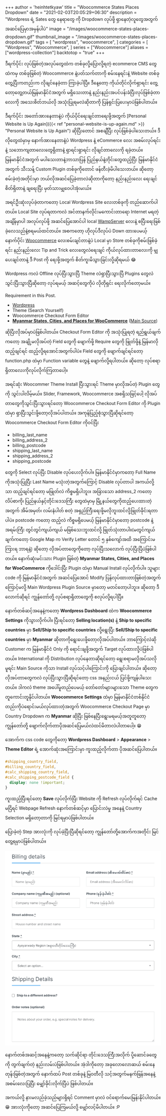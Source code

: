 +++
author = 'heinhtetkyaw'
title = "Woocommerce States Places Dropdown"
date = "2021-02-03T20:05:29+06:30"
description = "Wordpress ရဲ့ Sates တွေ နေရာတွေ ကို Dropdown လုပ်ဖို့ ရှာနေတဲ့လူတွေအတွက် အဆင်ပြေမှာအမှန်ပါပဲ"
image = "/images/woocommerce-states-places-dropdown.gif"
thumbnail_image = "/images/woocommerce-states-places-dropdown.gif"
tags = [
    "wordpress",
    "woocommerce",
]
categories = [
    "Wordpress",
    "Woocommerce",
]
series = ["Woocommerce"]
aliases = ["wordpress-collection"]
backtotop = "true"
+++

ဒီရက်ပိုင်း လုပ်ဖြစ်တဲ့အလုပ်တွေထဲက တစ်ခုလို့ပြောလို့ရတဲ့ ecommerce CMS တွေထဲကမှ တစ်ခုဖြစ်တဲ့ Woocommerce နဲ့ပတ်သက်တာကို စမ်းနေရင်းနဲ့ Website တစ်ခုတွေ့ပြီးကတည်းက လိုချင်နေခဲ့တာ ကြာခဲ့ပါပြီ။ ဒီနေ့တော့ ကိုယ်တိုင်လိုက်ရှာရင်း တွေ့တော့တွေ့တယ်မြန်မာနိုင်ငံအတွက် မရှိသေးတာနဲ့ နည်းနည်းအပင်ပန်းခံပြီးလုပ်ဖြစ်ခဲ့တာလေးကို အသေးစိတ်ဘယ်လို အသုံးပြုရမလဲဆိုတာကို ပြန်ရှင်းပြပေးမှာပဲဖြစ်ပါတယ်။

<!--more-->

ဒီရက်ပိုင်း အတော်အားနေတာနဲ့ပဲ ကိုယ်ပိုင်ရေးချင်တာရေးဖို့အတွက် [Personal Website is Up Again]({{< ref "personal-website-is-up-again.md" >}} "Personal Website is Up Again") ဆိုပြီးတောင် အစချီပြီး လုပ်ဖြစ်ခဲ့ပါသေးတယ်။ ဒီလိုတွေထဲမှာမှ နောက်အားနေတာနဲ့ပဲ Wordpress နဲ့ eCommerce လေး အစမ်းလုပ်ရင်းနဲ့ သဘောကျတာလေးတွေရှိတာနဲ့ ရှာရင်းရှာရင်း လိုချင်တာလေးကို ရခဲ့တယ်။ မြန်မာနိုင်ငံအတွက် မပါသေးတာနဲ့ဘာသာပြန် ပြည်နယ်နဲ့တိုင်းတွေထည့်ပြီး မြန်မာနိုင်ငံအတွက် သီးသန့် Custom Plugin တစ်ခုကိုတောင် ဖန်တီးခဲ့မိပါသေးတယ်။ ဆိုတော့ စမ်းခဲ့တဲ့အတိုင်းမှာ ဘယ်လိုအဆင်ပြေခဲ့တာလဲဆိုတာကိုတော့ နည်းနည်းလေး ရေးချင်စိတ်ရှိတာနဲ့ ချရေးပြီး မှတ်သားမျှဝေပါအုံးမးယ်။

အရင်ဦးဆုံးလုပ်ခဲ့တာကတော့ Local Wordpress Site လေးတစ်ခုကို တည်ဆောက်ပါတယ်။ Local Site လုပ်ရတာကလဲ အင်တာနက်လိုင်းမကောင်းတာရော Internet မရတဲ့အချိန်မှာပါ အလုပ်လုပ်ဖို့ အဆင်ပြေအောင်ပါ local [WampServer](https://www.wampserver.com/en/) လေးနဲ့ စပြီးရေးဖြစ်ခဲ့လေသည်နဲ့စရမယ်ထင်တယ်။ အစကတော့ ဟိုလုပ်ဒီလုပ်ပဲ Down ထားပေမယ့် နောက်ပိုင်း [Woocommerce](/categories/woocommerce) လေးစမ်းချင်တာနဲ့ပဲ Local မှာ Store တစ်ခုကိုစမ်းဖြစ်ခဲ့ရင်း နည်းနည်းလေး Tip and Trick လေးတွေလဲရေးချင် ကိုယ်လုပ်ထားတာလေးကို မျှပေးချင်တာနဲ့ ဒီ Post ကို ရေးဖို့အတွက် စိတ်ကူးမိသွားခြင်းလို့ဆိုရမယ် 😂

Wordpress ကလဲ Offline လုပ်ပြီးသွားပြီ Theme လဲရှာပြီးသွားပြီ Plugins တွေလဲ သွင်းပြီးသွားပြီဆိုတော့ လုပ်ရမယ့် အဆင့်တွေကိုပဲ လိုတိုရှင်း ရေးလိုက်တော့မယ်။

Requirement in this Post.

- [Wordpress](https://wordpress.org)
- Theme (Search Yourself)
- Woocommerce Checkout Form Editor
- [**Myanmar States, Cities, and Places for WooCommerce**](https://github.com/h2kyaw/myanmar-states-and-cities-for-woocommerce/releases/tag/v9.0) ([Main Source](https://wordpress.org/plugins/states-cities-and-places-for-woocommerce/))

ဆိုပြီးလိုအပ်မှာပဲဖြစ်ပါတယ်။ Checkout Form Editor ကို အသုံးပြုရတဲ့ ရည်ရွယ်ချက်ကတော့ အချို့မလိုအပ်တဲ့ Field တွေကို ဖျောက်ဖို့ Require တွေကို ဖြုတ်ဖို့နဲ့ မြန်မာလို ထည့်ချင်ရင် ထည့်လို့ရအောင်အတွက်ပါပဲ။ Field တွေကို ဖျောက်ချင်ရင်တော့ function.php ထဲမှာ Function variable တွေနဲ့ ဖျောက်လို့ရပါတယ်။ ဆိုတော့ လုပ်စရာရှိတာလေးကိုလုပ်လိုက်ကြတာပေါ့။

အရင်ဆုံး Woocommer Theme Install ပြီးသွားရင် Theme မှာလိုအပ်တဲ့ Plugin တွေကို သွင်းပါလိမ့်မယ်။ Slider, Framework, Woocommerce အစရှိသဖြင့်ပေါ့ လိုအပ်တာတွေကိုသွင်းပြီးသွားရင်တော့ Woocommerce Checkout Form Editor ကို Plugin ထဲမှာ ရှာပြီးသွင်းဖို့တော့လိုအပ်ပါတယ်။ အကုန်ပြည့်စုံသွားပြီဆိုရင်တော့ Woocommerce Checkout Form Editor ကိုဝင်ပြီး

- billing_last_name
- billing_address_2
- billing_postcode
- shipping_last_name
- shipping_address_2
- shipping_postcode

တွေကို Select လုပ်ပြီး Disable လုပ်ပေးလိုက်ပါ။ မြန်မာနိုင်ငံမှာကတော့ Full Name ကိုအသုံးပြုပြီး Last Name မသုံးတဲ့အတွက်ကြောင့် Disable လုပ်တာပါ အကယ်လို့သာ ထည့်ချင်ရင်တော့ မဖြုတ်လဲ ကိစ္စမရှိပါဘူး။ အခြားသော address_2 ကတော့ လိပ်စာကို၊ ပြည်နယ်နှင့်တိုင်းဒေသကြီး တွေထဲမှာမှ မြို့နယ်တွေကိုထည့်ပေးထားတဲ့အတွက် အိမ်အမှတ်၊ လမ်းနံပါတ် စတဲ့ အရှည်ကြီးရေးဖို့မလိုဘူးထင်လို့ဖြုတ်ခိုင်းရတာပါပဲ။ postcode ကတော့ ထည့်လဲ ကိစ္စမရှိပေမယ့် မြန်မာနိုင်ငံမှာတော့ postcode နဲ့ အရမ်းကြီး တွင်တွင်ကျယ်ကျယ် မဖြစ်သေးဘူးထင်လို့ ဖြုတ်သုံးတာပါ။(မတွင်ကျယ်ချက်ကတော့ Google Map က Verify Letter တောင် ၅ နှစ်ကျော်အထိ အကြောင်းမကြားရ ဘာရနဲ့) ဆိုတော့ လိုအပ်တာတွေကိုတော့ လုပ်ပြီးသလောက် လုပ်ပြီးပြီပဲဖြစ်ပါတယ်။ နောက်ဆုံးမင်းသား Plugin ဖြစ်တဲ့ **Myanmar States, Cities, and Places for WooCommerce** ကိုဒေါင်းပြီး Plugin ထဲမှာ Manual Install လုပ်လိုက်ပါ။ သူများ code ကို မြန်မာနိုင်ငံအတွက် အဆင်ပြေအောင် Modify ပြန်လုပ်ထားတာဖြစ်တဲ့အတွက်ကြောင့်မလို့ Main Wordpress Plugin Source မှာတော့ မတင်တော့ပါဘူး။ ဆိုတော့ ဒီလောက်ဆိုရင် ကျွန်တော်တို့ လုပ်စရာရှိတာတွေကို စလုပ်လို့ရပါပြီ။

နောက်တစ်ဆင့်အနေနဲ့ကတော့ **Wordpress Dashboard** ထဲက **Woocommerce Settings** ကိုသွားလိုက်ပါ။ ပြီးရင်တော့ **Selling location(s)** နဲ့ **Ship to specific countries** မှာ **Sell/Ship to specific countries** လို့ရွေးပြီး **Sell/Ship to specific countries** မှာ **Myanmar** ဆိုတာကိုရွေးပေးဖို့တော့လိုအပ်ပါတယ်။ ဘာကြောင့်လဲဆို Customer က မြန်မာနိုင်ငံ Only ကို ရောင်းချဖို့အတွက် Target လုပ်ထားလို့ပဲဖြစ်ပါတယ်။ International ကို Distribution လုပ်နေတာဆိုရင်တော့ ရွေးစရာမလိုအပ်သလို မူရင်း Main Source ကိုသာ Install လုပ်သင့်ပါကြောင်းကို ပြောချင်ပါတယ်။ ဆိုတော့လိုအပ်တာတွေကလဲ လုပ်ပြီးသွားပြီဆိုရင်တော့ css အနည်းငယ် ပြင်ဖို့ကျန်ပါသေးတယ်။ ဒါကလဲ theme အပေါ်မူတည်ပေမယ့် တော်တော်များများသော Theme တွေက တူကောင်းတူနိုင်ပါတယ်။ **Woocommerce Settings** ထဲမှာ မြန်မာနိုင်ငံတစ်နိုင်ငံတည်းကိုပဲရောင်းမယ်လုပ်ထားတဲ့အတွက် Woocommerce Checkout Page မှာ Country Dropdown က **Myanmar** ဆိုပြီး ဖြစ်နေပြီးရွေးမရမယ့်အတူတူတော့ ကျွန်တော်တို့ ဖျောက်လိုက်တာပိုအဆင်ပြေမယ်လဲထင်မိတာလဲပါတာပေါ့။ 😁

အောက်က css code တွေကိုတော့ **Wordpress Dashboard** > **Appearance** > **Theme Editor** ရဲ့ အောက်ဆုံးအကြောင်းမှာ ကူးထည့်လိုက်တာ ပိုအဆင်ပြေပါတယ်။

```css
#shipping_country_field,
#billing_country_field,
#calc_shipping_country_field,
#calc_shipping_postcode_field {
  display: none !important;
}
```

ကူးထည့်ပြီးရင်တော့ **Save** လုပ်လိုက်ပြီး Website ကို Refresh လုပ်လိုက်ရင် Cache မငြိရင် Webpage Refresh နောက်တစ်ဆင့်မှာ ပြောင်းလဲမှု အနေနဲ့ Country Selection မရှိတော့တာကို မြင်ရမှာပဲဖြစ်ပါတယ်။

ပြောခဲ့တဲ့ Step အားလုံးကို လုပ်ခဲ့ပြီးပြီဆိုရင်တော့ ကျွန်တော်တို့အောက်ကအတိုင်း မြင်တွေ့ရမှာပဲဖြစ်ပါတယ်။

![tates, Cities, and Places Dropdown for WooCommerce](/images/woocommerce-states-places-dropdown.gif)

နောက်တစ်အဆင့်အနေနဲ့ကတော့ သက်ဆိုင်ရာ တိုင်းဒေသကြီးအလိုက် ပို့ဆောင်ခတွေကို တွက်ချက်တဲ့ နည်းလမ်းပဲဖြစ်ပါတယ်။ အဲ့ဒါကိုတော့ အခုလောလောဆယ် စမ်းနေတုန်းဖြစ်တဲ့အတွက် နောက်ထပ် Post တစ်ခုနဲ့ မြဝတီလို သင့်အတွက်မနက်ဖြန်အနေနဲ့ အစမ်းလေးပြပြီး မျှော်ခိုင်းလိုက်ပြီပဲ ဖြစ်ပါတယ်။

အကယ်လို့ နားမလည်ခဲ့သည်များရှိရင် Comment မှာလဲ ဝင်ရောက်မေးမြန်းနိုင်ပါတယ်။ 😁 အားလုံးကိုတော့ အဆင်ပြေကြမယ်လို့ မျှော်လင့်မိပါတယ်။ :P
